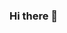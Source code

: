 ### Hi there 👋

<!--
Designing 🎨 aesthetically pleasing applications to efficiently build and code 🛠

Here are some ideas to get you started:

- 🤫 I’m currently working on something exciting 
- 🌱 I love painting, drawing, listening to music and wondering why the code won't compile!
- 💼 Need to see some design projects? 👀 https://feaad.myportfolio.com
-->

